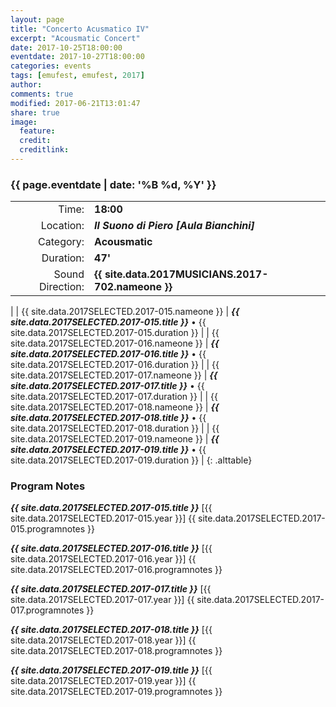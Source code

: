 ```yaml
---
layout: page
title: "Concerto Acusmatico IV"
excerpt: "Acousmatic Concert"
date: 2017-10-25T18:00:00
eventdate: 2017-10-27T18:00:00
categories: events
tags: [emufest, emufest, 2017]
author:
comments: true
modified: 2017-06-21T13:01:47
share: true
image:
  feature:
  credit:
  creditlink:
---
```


### {{ page.eventdate | date: '%B %d, %Y' }}

|  |  |
|------------:|:------------|
| Time: | **18:00** |
| Location: | ***Il Suono di Piero [Aula Bianchini]*** |
| Category: | **Acousmatic** |
| Duration: | **47'** |
| Sound Direction: | **{{ site.data.2017MUSICIANS.2017-702.nameone }}** |
|
| {{ site.data.2017SELECTED.2017-015.nameone }} | ***{{ site.data.2017SELECTED.2017-015.title }}*** • {{ site.data.2017SELECTED.2017-015.duration }} |
| {{ site.data.2017SELECTED.2017-016.nameone }} | ***{{ site.data.2017SELECTED.2017-016.title }}*** • {{ site.data.2017SELECTED.2017-016.duration }} |
| {{ site.data.2017SELECTED.2017-017.nameone }} | ***{{ site.data.2017SELECTED.2017-017.title }}*** • {{ site.data.2017SELECTED.2017-017.duration }} |
| {{ site.data.2017SELECTED.2017-018.nameone }} | ***{{ site.data.2017SELECTED.2017-018.title }}*** • {{ site.data.2017SELECTED.2017-018.duration }} |
| {{ site.data.2017SELECTED.2017-019.nameone }} | ***{{ site.data.2017SELECTED.2017-019.title }}*** • {{ site.data.2017SELECTED.2017-019.duration }} |
{: .alttable}

### Program Notes

***{{ site.data.2017SELECTED.2017-015.title }}*** [{{ site.data.2017SELECTED.2017-015.year }}] {{ site.data.2017SELECTED.2017-015.programnotes }}

***{{ site.data.2017SELECTED.2017-016.title }}*** [{{ site.data.2017SELECTED.2017-016.year }}] {{ site.data.2017SELECTED.2017-016.programnotes }}

***{{ site.data.2017SELECTED.2017-017.title }}*** [{{ site.data.2017SELECTED.2017-017.year }}] {{ site.data.2017SELECTED.2017-017.programnotes }}

***{{ site.data.2017SELECTED.2017-018.title }}*** [{{ site.data.2017SELECTED.2017-018.year }}] {{ site.data.2017SELECTED.2017-018.programnotes }}

***{{ site.data.2017SELECTED.2017-019.title }}*** [{{ site.data.2017SELECTED.2017-019.year }}] {{ site.data.2017SELECTED.2017-019.programnotes }}
